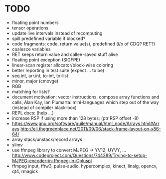 # TODO

* floating point numbers
* tensor operations
* update live intervals instead of recomputing
* spill predefined variable if blocked?
* code fragments: code, return value(s), predefined (i/o of CDQ? RET?)
* coalesce variables
* RET keeps return value and callee-saved stuff alive
* floating point exception (SIGFPE)
* linear-scan register allocator/block-wise coloring
* better reporting in test suite (expect ... to be)
* seq.int, arr.int, to-int, to-list
* minor, major (cmovge)
* RGB
* matching for lists?
* document motivation: vector instructions, compose array functions and calls,
  Alan Kay, Ian Piumarta: mini-languages which step out of the way (instead of compiler black-box)
* REPL docs: (help ...)
* increase RSP if using more than 128 bytes; (ptr <int> RSP offset -8)
* https://www.gnu.org/software/guile/manual/html_node/Arrays.html#Arrays
  http://eli.thegreenplace.net/2011/09/06/stack-frame-layout-on-x86-64/
* array stack/unstack/record arrays
* slimv
* use ffmpeg library to convert MJPEG -> YV12, UYVY, ...
  http://www.codeproject.com/Questions/744389/Trying-to-setup-MJPEG-encoder-in-ffmpeg-in-Cpluspl
* ffmpeg input, fftw3, pulse-audio, hypercomplex, kinect, linalg, opencv, qt4, rmagick
